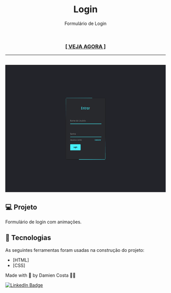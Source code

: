 <h1 align="center">Login</h1>

<p align="center">Formulário de Login</p><br>
<h3 align="center"><a href="" target="_blank"><strong>[ VEJA AGORA ]</strong></a></h3>

---

<br>

<div align="center">
  <img alt="login form" title="Página de Login" src="./assets/login.gif" height="400px"/>
</div>

## 💻 Projeto

Formulário de login com animações.

## 🚀 Tecnologias

As seguintes ferramentas foram usadas na construção do projeto:

- [HTML]
- [CSS]

Made with 💟 by Damien Costa ✌🏿

<a href="https://www.linkedin.com/in/damien-costa/" target="_blank">![LinkedIn Badge](https://img.shields.io/badge/-Damien_Costa-blue?style=flat-square&logo=Linkedin&logoColor=white&link=https://www.linkedin.com/in/damien-costa-969953164/)

